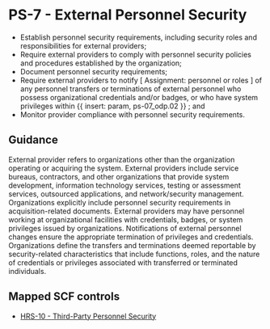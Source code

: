 # PS-7 - External Personnel Security
- Establish personnel security requirements, including security roles and responsibilities for external providers;
- Require external providers to comply with personnel security policies and procedures established by the organization;
- Document personnel security requirements;
- Require external providers to notify \[ Assignment: personnel or roles \] of any personnel transfers or terminations of external personnel who possess organizational credentials and/or badges, or who have system privileges within {{ insert: param, ps-07_odp.02 }} ; and
- Monitor provider compliance with personnel security requirements.
## Guidance
External provider refers to organizations other than the organization operating or acquiring the system. External providers include service bureaus, contractors, and other organizations that provide system development, information technology services, testing or assessment services, outsourced applications, and network/security management. Organizations explicitly include personnel security requirements in acquisition-related documents. External providers may have personnel working at organizational facilities with credentials, badges, or system privileges issued by organizations. Notifications of external personnel changes ensure the appropriate termination of privileges and credentials. Organizations define the transfers and terminations deemed reportable by security-related characteristics that include functions, roles, and the nature of credentials or privileges associated with transferred or terminated individuals.
## Mapped SCF controls
- [HRS-10 - Third-Party Personnel Security](../scf/hrs-10-third-partypersonnelsecurity.md)